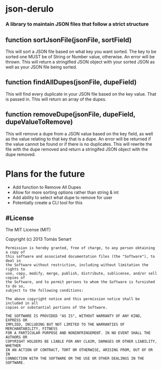 # json-derulo
### A library to maintain JSON files that follow a strict structure


## function sortJsonFile(jsonFile, sortField)
This will sort a JSON file based on what key you want sorted.
The key to be sorted one MUST be of String or Number value, otherwise.
An error will be thrown. This will return a stringified JSON object with
your sorted JSON as well as your JSON file being sorted.

## function findAllDupes(jsonFile, dupeField)
This will find every duplicate in your JSON file based on the key value.
That is passed in. This will return an array of the dupes.

## function removeDupe(jsonFile, dupeField, dupeValueToRemove)
This will remove a dupe from a JSON value based on the key field,
as well as the value relating to that key that is a dupe. An error
will be returned if the value cannot be found or if there is no duplicates.
This will rewrite the file with the dupe removed and return a stringifed JSON object
with the dupe removed.


# Plans for the future

* Add function to Remove All Dupes
* Allow for more sorting options rather than string & int
* Add ability to select what dupe to remove for user
* Potentially create a CLI tool for this

#License
---
The MIT License (MIT)

Copyright (c) 2013 Tomás Senart

```
Permission is hereby granted, free of charge, to any person obtaining a copy of
this software and associated documentation files (the "Software"), to deal in
the Software without restriction, including without limitation the rights to
use, copy, modify, merge, publish, distribute, sublicense, and/or sell copies of
the Software, and to permit persons to whom the Software is furnished to do so,
subject to the following conditions:

The above copyright notice and this permission notice shall be included in all
copies or substantial portions of the Software.

THE SOFTWARE IS PROVIDED "AS IS", WITHOUT WARRANTY OF ANY KIND, EXPRESS OR
IMPLIED, INCLUDING BUT NOT LIMITED TO THE WARRANTIES OF MERCHANTABILITY, FITNESS
FOR A PARTICULAR PURPOSE AND NONINFRINGEMENT. IN NO EVENT SHALL THE AUTHORS OR
COPYRIGHT HOLDERS BE LIABLE FOR ANY CLAIM, DAMAGES OR OTHER LIABILITY, WHETHER
IN AN ACTION OF CONTRACT, TORT OR OTHERWISE, ARISING FROM, OUT OF OR IN
CONNECTION WITH THE SOFTWARE OR THE USE OR OTHER DEALINGS IN THE SOFTWARE.
```
